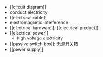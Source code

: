 - [[circuit diagram]]
- conduct electricity
- [[electrical cable]]
- electromagnetic interference
- [[electrical hardware]]; [[electrical product]]
- [[electrical power]]
    - high voltage electricity
- [[passive switch box]]: 无源开关箱
- [[power supply]]
